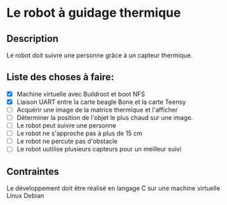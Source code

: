 # Le robot à guidage thermique
## Description
Le robot doit suivre une personne grâce à un capteur thermique.
## Liste des choses à faire:
  - [x] Machine virtuelle avec Buildroot et boot NFS
  - [x] Liaison UART entre la carte beagle Bone et la carte Teensy
  - [ ] Acquérir une image de la matrice thermique et l'afficher
  - [ ] Déterminer la position de l'objet le plus chaud sur une image.
  - [ ] Le robot peut suivre une personne
  - [ ] Le robot ne s'approche pas à plus de 15 cm
  - [ ] Le robot ne percute pas d'obstacle
  - [ ] Le robot uutilise plusieurs capteurs pour un meilleur suivi
  
  ## Contraintes
  Le développement doit être réalisé en langage C sur une machine virtuelle Linux Debian
